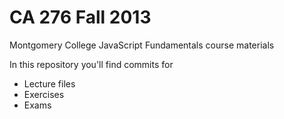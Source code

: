 CA 276 Fall 2013
==============

Montgomery College JavaScript Fundamentals course materials

In this repository you'll find commits for

* Lecture files
* Exercises
* Exams